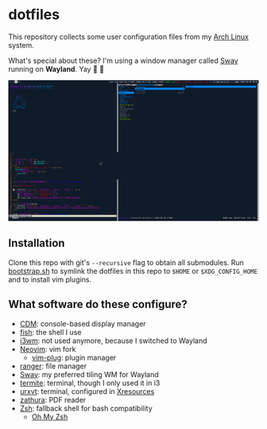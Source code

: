 # dotfiles
This repository collects some user configuration files from my [Arch Linux][Arch Linux] system.

What's special about these? I'm using a window manager called [Sway][Sway] running on **Wayland**. Yay :tada: :tada:

[Arch Linux]: https://www.archlinux.org/
[Sway]: https://github.com/SirCmpwn/sway

![](https://raw.githubusercontent.com/dotlambda/dotfiles/master/screenshots/2016-01-30-054717_swaygrab.png)

## Installation
Clone this repo with git's `--recursive` flag to obtain all submodules. Run [bootstrap.sh][bootstrap.sh] to symlink the dotfiles in this repo to `$HOME` or `$XDG_CONFIG_HOME` and to install vim plugins.

[bootstrap.sh]: https://github.com/dotlambda/dotfiles/blob/master/bootstrap.sh

## What software do these configure?
* [CDM](https://github.com/ghost1227/cdm): console-based display manager
* [fish](https://fishshell.com/): the shell I use
* [i3wm](https://i3wm.org/): not used anymore, because I switched to Wayland
* [Neovim](https://neovim.io/): vim fork
  * [vim-plug](https://github.com/junegunn/vim-plug): plugin manager
* [ranger](http://nongnu.org/ranger/): file manager
* [Sway](https://github.com/SirCmpwn/sway): my preferred tiling WM for Wayland
* [termite](https://github.com/thestinger/termite/): terminal, though I only used it in i3
* [urxvt](http://software.schmorp.de/pkg/rxvt-unicode.html): terminal, configured in [Xresources][Xresources]
* [zathura](https://pwmt.org/projects/zathura/): PDF reader
* [Zsh](http://www.zsh.org/): fallback shell for bash compatibility
  * [Oh My Zsh](http://ohmyz.sh/)

[Xresources]: https://github.com/dotlambda/dotfiles/blob/master/Xresources
